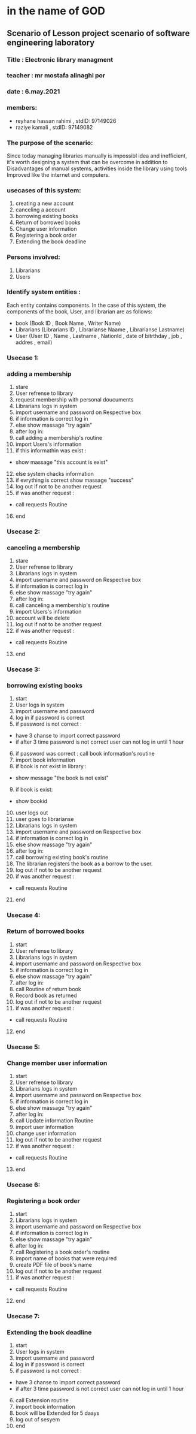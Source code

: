 
# in the name of GOD
## Scenario of Lesson project scenario of software engineering laboratory
### Title : Electronic library managment
### teacher : mr mostafa alinaghi por
### date : 6.may.2021
### members:
* reyhane hassan rahimi , stdID: 97149026
* raziye kamali , stdID: 97149082


### The purpose of the scenario:

Since today managing libraries manually is impossibl idea and inefficient, it's worth designing a system that can be overcome in addition to Disadvantages of manual systems, activities inside the library using tools Improved like the internet and computers. 

### usecases of this system:

1. creating a new account
2. canceling a account
3. borrowing existing books
4. Return of borrowed books
5. Change user information 
6. Registering a book order 
7. Extending the book deadline 

### Persons involved:

1. Librarians 
2. Users

### Identify system entities :

Each entity contains components. In the case of this system, the components of the book, User, and librarian are as follows:


* book (Book ID , Book Name , Writer Name)
* Librarians (Librarians ID , Librarianse Naame , Librarianse Lastname)
* User (User ID , Name , Lastname , NationId , date of bitrthday , job , addres , email)

### Usecase 1:
### adding a membership

1. stare
2. User refrense to library
3. request membership  with personal doucuments
4. Librarians logs in system
5. import username and password on Respective box
6. if information is correct log in
7. else show massage "try again"
8. after log in:
9. call adding a membership's routine
10. import Users's information
11. if this informathin was exist :
* show massage "this account is exist"
12. else system chacks information 
13. if evrything is correct show massage "success"
14. log out if not to be another request
15. if was another request :
*  call requests Routine 
16. end

### Usecase 2:
### canceling a membership

1. stare
2. User refrense to library
3. Librarians logs in system
4. import username and password on Respective box
5. if information is correct log in
6. else show massage "try again"
7. after log in:
8. call canceling a membership's routine
9. import Users's information
10. account will be delete
11. log out if not to be another request
12.  if was another request :
*  call requests Routine 
13. end

### Usecase 3:
### borrowing existing books

1. start
2. User logs in system
3. import username and password
4. log in if password is correct 
5. if password is not correct :
* have 3 chanse to import correct password
* if after 3 time password is not correct user can not log in until 1 hour
6. if password was correct : call book information's routine
7. import book information
8. if book is not exist in library :
* show message "the book is not exist"
9. if book is exist:
* show bookid
10. user logs out
11. user goes to librarianse
12. Librarians logs in system
13. import username and password on Respective box
14. if information is correct log in
15. else show massage "try again"
16. after log in:
17. call  borrowing existing book's routine
18. The librarian registers the book as a borrow to the user.
19. log out if not to be another request
20.  if was another request :
*  call requests Routine 
21. end

### Usecase 4:
### Return of borrowed books

1. start
2. User refrense to library
3. Librarians logs in system
4. import username and password on Respective box
5. if information is correct log in
6. else show massage "try again"
7. after log in:
8. call Routine of return book
9. Record book as returned
10. log out if not to be another request
11.  if was another request :
*  call requests Routine 
12. end

### Usecase 5:
### Change member user information

1. start
2. User refrense to library
3. Librarians logs in system
4. import username and password on Respective box
5. if information is correct log in
6. else show massage "try again"
7. after log in:
8. call Update information Routine
9. import user information
10. change user information
11. log out if not to be another request
12. if was another request :
*  call requests Routine 
13. end

### Usecase 6:
### Registering a book order 

1. start
2. Librarians logs in system
3. import username and password on Respective box
4. if information is correct log in
5. else show massage "try again"
6. after log in:
7. call Registering a book order's routine
8. import name of  books that were required
9. create PDF file of book's name
10. log out if not to be another request
11. if was another request :
*  call requests Routine 
12. end

### Usecase 7:
### Extending the book deadline


1. start
2. User logs in system
3. import username and password
4. log in if password is correct 
5. if password is not correct :
* have 3 chanse to import correct password
* if after 3 time password is not correct user can not log in until 1 hour
6. call Extension routine
7. import book information
8. book will be Extended for 5 daays
9. log out of sesyem
10. end
